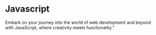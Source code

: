 # Javascript
Embark on your journey into the world of web development and beyond with JavaScript, where creativity meets functionality."
